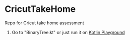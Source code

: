 # CricutTakeHome
Repo for Cricut take home assessment 

1. Go to "BinaryTree.kt" or just run it on [Kotlin Playground](https://pl.kotl.in/jgxKE6XW0)
